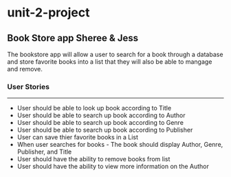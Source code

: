 # unit-2-project
## Book Store app Sheree &amp; Jess

The bookstore app will allow a user to search for a book through a database and store favorite books into a list that they will also be able to mangage and remove.

### User Stories
***
* User should be able to look up book according to Title
* User should be able to search up book according to Author
* User should be able to search up book according to Genre 
* User should be able to search up book according to Publisher
* User can save thier favorite books in a List
* When user searches for books - The book should display Author, Genre, Publisher, and Title
* User should have the ability to remove books from list
* User should have the ability to view more information on the Author 


